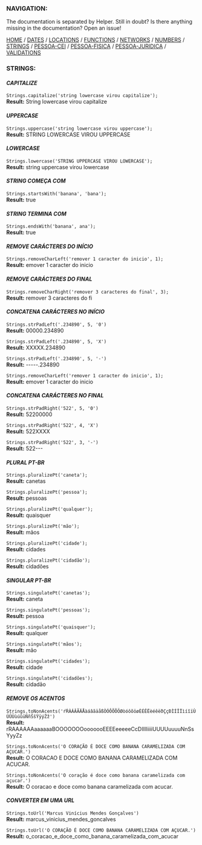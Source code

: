 ### NAVIGATION:
The documentation is separated by Helper. Still in doubt? Is there anything missing in the documentation? Open an issue! 

[HOME](../README.md) / [DATES](DATES.md)  / [LOCATIONS](LOCATIONS.md)  / [FUNCTIONS](FUNCTIONS.md)  / [NETWORKS](NETWORKS.md)  / [NUMBERS](NUMBERS.md)  / [STRINGS](STRINGS.md)  / [PESSOA-CEI](PESSOA-CEI.md)  / [PESSOA-FISICA](PESSOA-FISICA.md)  / [PESSOA-JURIDICA](PESSOA-JURIDICA.md)  / [VALIDATIONS](VALIDATIONS.md)  

### STRINGS:

#### *CAPITALIZE*

`Strings.capitalize('string lowercase virou capitalize');`  
**Result:** String lowercase virou capitalize

#### *UPPERCASE*

`Strings.uppercase('string lowercase virou uppercase');`  
**Result:** STRING LOWERCASE VIROU UPPERCASE

#### *LOWERCASE*

`Strings.lowercase('STRING UPPERCASE VIROU LOWERCASE');`  
**Result:** string uppercase virou lowercase

#### *STRING COMEÇA COM*

`Strings.startsWith('banana', 'bana');`  
**Result:** true

#### *STRING TERMINA COM*

`Strings.endsWith('banana', ana');`  
**Result:** true

#### *REMOVE CARÁCTERES DO INÍCIO*

`Strings.removeCharLeft('remover 1 caracter do inicio', 1);`  
**Result:** emover 1 caracter do inicio

#### *REMOVE CARÁCTERES DO FINAL*

`Strings.removeCharRight('remover 3 caracteres do final', 3);`  
**Result:** remover 3 caracteres do fi

#### *CONCATENA CARÁCTERES NO INÍCIO*

`Strings.strPadLeft('.234890', 5, '0')`  
**Result:** 00000.234890

`Strings.strPadLeft('.234890', 5, 'X')`  
**Result:** XXXXX.234890

`Strings.strPadLeft('.234890', 5, '-')`  
**Result:** -----.234890

`Strings.removeCharLeft('remover 1 caracter do inicio', 1);`  
**Result:** emover 1 caracter do inicio

#### *CONCATENA CARÁCTERES NO FINAL*

`Strings.strPadRight('522', 5, '0')`  
**Result:** 52200000

`Strings.strPadRight('522', 4, 'X')`  
**Result:** 522XXXX

`Strings.strPadRight('522', 3, '-')`  
**Result:** 522---

#### *PLURAL PT-BR*

`Strings.pluralizePt('caneta');`  
**Result:** canetas

`Strings.pluralizePt('pessoa');`  
**Result:** pessoas

`Strings.pluralizePt('qualquer');`  
**Result:** quaisquer

`Strings.pluralizePt('mão');`  
**Result:** mãos

`Strings.pluralizePt('cidade');`  
**Result:** cidades

`Strings.pluralizePt('cidadão');`  
**Result:** cidadões

#### *SINGULAR PT-BR*

`Strings.singulatePt('canetas');`  
**Result:** caneta

`Strings.singulatePt('pessoas');`  
**Result:** pessoa

`Strings.singulatePt('quaisquer');`  
**Result:** qualquer

`Strings.singulatePt('mãos');`  
**Result:** mão

`Strings.singulatePt('cidades');`  
**Result:** cidade

`Strings.singulatePt('cidadões');`  
**Result:** cidadão

#### *REMOVE OS ACENTOS*

`Strings.toNonAcents('ŕŔÀÁÂÃÄÅàáâãäåßÒÓÔÕÕÖØòóôõöøÈÉÊËèéêëðÇçÐÌÍÎÏìíîïÙÚÛÜùúûüÑñŠšŸÿýŽž')`  
**Result:** rRAAAAAAaaaaaaBOOOOOOOooooooEEEEeeeeeCcDIIIIiiiiUUUUuuuuNnSsYyyZz

`Strings.toNonAcents('O CORAÇÃO É DOCE COMO BANANA CARAMELIZADA COM AÇUCAR.')`  
**Result:** O CORACAO E DOCE COMO BANANA CARAMELIZADA COM ACUCAR.

`Strings.toNonAcents('O coração é doce como banana caramelizada com açucar.')`  
**Result:** O coracao e doce como banana caramelizada com acucar.

#### *CONVERTER EM UMA URL*

`Strings.toUrl('Marcus Vinícius Mendes Gonçalves')`  
**Result:** marcus_vinicius_mendes_goncalves

`Strings.toUrl('O CORAÇÃO É DOCE COMO BANANA CARAMELIZADA COM AÇUCAR.')`  
**Result:** o_coracao_e_doce_como_banana_caramelizada_com_acucar
